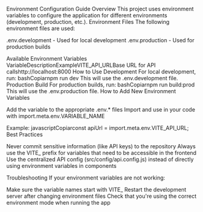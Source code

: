Environment Configuration Guide
Overview
This project uses environment variables to configure the application for different environments (development, production, etc.).
Environment Files
The following environment files are used:

.env.development - Used for local development
.env.production - Used for production builds

Available Environment Variables
VariableDescriptionExampleVITE_API_URLBase URL for API callshttp://localhost:8000
How to Use
Development
For local development, run:
bashCopiarnpm run dev
This will use the .env.development file.
Production Build
For production builds, run:
bashCopiarnpm run build:prod
This will use the .env.production file.
How to Add New Environment Variables

Add the variable to the appropriate .env.* files
Import and use in your code with import.meta.env.VARIABLE_NAME

Example:
javascriptCopiarconst apiUrl = import.meta.env.VITE_API_URL;
Best Practices

Never commit sensitive information (like API keys) to the repository
Always use the VITE_ prefix for variables that need to be accessible in the frontend
Use the centralized API config (src/config/api.config.js) instead of directly using environment variables in components

Troubleshooting
If your environment variables are not working:

Make sure the variable names start with VITE_
Restart the development server after changing environment files
Check that you're using the correct environment mode when running the app
